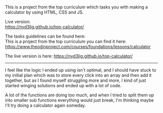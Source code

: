 This is a project from the top curriculum which tasks you with making a calculator by using HTML, CSS and JS.


Live version:
<br>
https://nyd3lig.github.io/top-calculator/


The tasks guidelines can be found here: 
<br>
This is a project from the top curriculum you can find it here:
https://www.theodinproject.com/courses/foundations/lessons/calculator

The live version is here:
https://nyd3lig.github.io/top-calculator/
<hr>
 I feel like the logic I ended up using isn't optimal, and I should have stuck to my initial plan which was to store every click into an array and then add it together, but as I found myself struggling more and more, I kind of just started winging solutions and ended up with a lot of code. 

 A lot of the functions are doing too much, and when I tried to split them up into smaller sub functions everything would just break, I'm thinking maybe I'll try doing a calculator again someday.
 